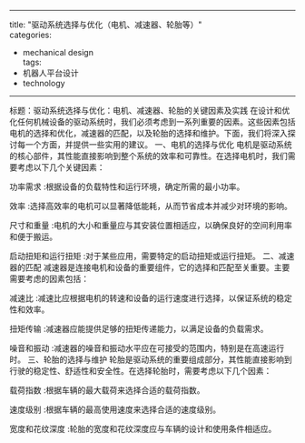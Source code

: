 
---  
title: "驱动系统选择与优化（电机、减速器、轮胎等）"  
categories:  
  - mechanical design  
tags: 
  - 机器人平台设计 
  - technology  
---  

标题：驱动系统选择与优化：电机、减速器、轮胎的关键因素及实践 
在设计和优化任何机械设备的驱动系统时，我们必须考虑到一系列重要的因素。这些因素包括电机的选择和优化，减速器的匹配，以及轮胎的选择和维护。下面，我们将深入探讨每一个方面，并提供一些实用的建议。 
一、电机的选择与优化 
电机是驱动系统的核心部件，其性能直接影响到整个系统的效率和可靠性。在选择电机时，我们需要考虑以下几个关键因素： 

功率需求 :根据设备的负载特性和运行环境，确定所需的最小功率。 

效率 :选择高效率的电机可以显著降低能耗，从而节省成本并减少对环境的影响。 

尺寸和重量 :电机的大小和重量应与其安装位置相适应，以确保良好的空间利用率和便于搬运。 

启动扭矩和运行扭矩 :对于某些应用，需要特定的启动扭矩或运行扭矩。 
二、减速器的匹配 
减速器是连接电机和设备的重要组件，它的选择和匹配至关重要。主要需要考虑的因素包括： 

减速比 :减速比应根据电机的转速和设备的运行速度进行选择，以保证系统的稳定性和效率。 

扭矩传输 :减速器应能提供足够的扭矩传递能力，以满足设备的负载需求。 

噪音和振动 :减速器的噪音和振动水平应在可接受的范围内，特别是在高速运行时。 
三、轮胎的选择与维护 
轮胎是驱动系统的重要组成部分，其性能直接影响到行驶的稳定性、舒适性和安全性。在选择轮胎时，需要考虑以下几个因素： 

载荷指数 :根据车辆的最大载荷来选择合适的载荷指数。 

速度级别 :根据车辆的最高使用速度来选择合适的速度级别。 

宽度和花纹深度 :轮胎的宽度和花纹深度应与车辆的设计和使用条件相适应。 

